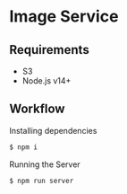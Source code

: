 # Image Service

## Requirements
* S3
* Node.js v14+

## Workflow

Installing dependencies

```bash
$ npm i
```

Running the Server

```bash
$ npm run server
```